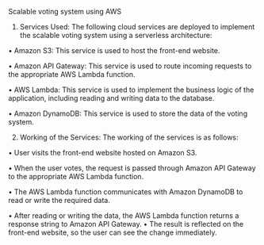 Scalable voting system using AWS

1.	Services Used:
The following cloud services are deployed to implement the scalable voting system using a serverless architecture:

•	Amazon S3: This service is used to host the front-end website.

 •	Amazon API Gateway: This service is used to route incoming requests to the appropriate AWS Lambda function.
 
•	AWS Lambda: This service is used to implement the business logic of the application, including reading and writing data to the database.

•	Amazon DynamoDB: This service is used to store the data of the voting system.

2.	Working of the Services:
The working of the services is as follows:

•	User visits the front-end website hosted on Amazon S3.

•	When the user votes, the request is passed through Amazon API Gateway to the appropriate AWS Lambda function.

•	The AWS Lambda function communicates with Amazon DynamoDB to read or write the required data.

•	After reading or writing the data, the AWS Lambda function returns a response string to Amazon API Gateway.
•	The result is reflected on the front-end website, so the user can see the change immediately.
